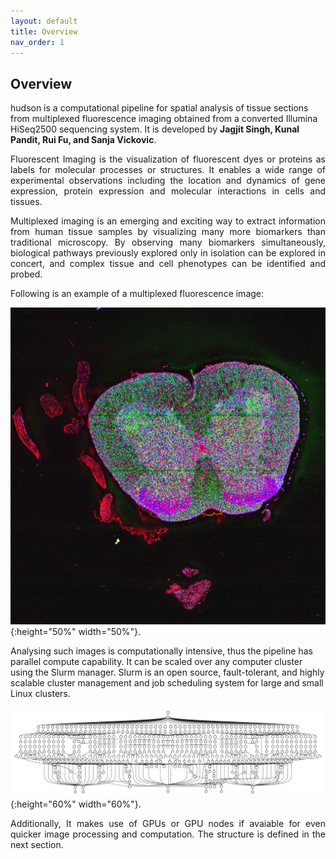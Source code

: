 ```yaml
---
layout: default
title: Overview
nav_order: 1
---
```



## Overview



 hudson is a computational pipeline for spatial analysis of tissue sections from multiplexed fluorescence imaging obtained from a converted Illumina HiSeq2500 sequencing system. It is developed by **Jagjit Singh, Kunal Pandit, Rui Fu, and Sanja Vickovic**.

<p align="justify ">
 Fluorescent Imaging is the visualization of fluorescent dyes or proteins as labels for molecular processes or structures. It enables a wide range of
 experimental observations including the location and dynamics of gene expression, protein expression and molecular interactions in cells and tissues.
</p>

<p align="justify ">
 Multiplexed imaging is an emerging and exciting way to extract information from human tissue samples by visualizing many more biomarkers than traditional
 microscopy. By observing many biomarkers simultaneously, biological pathways previously explored only in isolation can be explored in concert, and
 complex tissue and cell phenotypes can be identified and probed.
</p>

 Following is an example of a multiplexed fluorescence image:


  ![Image](spinal_tissue.png){:height="50%" width="50%"}.

<p align="justify ">


</p>

<p align="justify ">

  Analysing such images is computationally intensive, thus the pipeline has parallel compute capability. It can be scaled over any computer cluster using
  the Slurm manager. Slurm is an open source, fault-tolerant, and highly scalable cluster management and job scheduling system for large and small Linux
  clusters.
</p>

  ![async-embarrassing](async_embarrassing_main.gif){:height="60%" width="60%"}.

<p align="justify ">
  Additionally, It makes use of GPUs or GPU nodes if avaiable for even quicker image processing and computation. The structure is defined in the next
  section.
</p>
